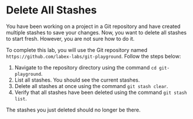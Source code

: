 # Delete All Stashes

You have been working on a project in a Git repository and have created multiple stashes to save your changes. Now, you want to delete all stashes to start fresh. However, you are not sure how to do it.

To complete this lab, you will use the Git repository named `https://github.com/labex-labs/git-playground`. Follow the steps below:

1. Navigate to the repository directory using the command `cd git-playground`.
2. List all stashes. You should see the current stashes.
3. Delete all stashes at once using the command `git stash clear`.
4. Verify that all stashes have been deleted using the command `git stash list`.

The stashes you just deleted should no longer be there.
